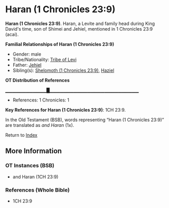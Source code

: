 # Haran (1 Chronicles 23:9)
**Haran (1 Chronicles 23:9)**. 
Haran, a Levite and family head during King David's time, son of Shimei and Jehiel, mentioned in 1 Chronicles 23:9 (acai). 




**Familial Relationships of Haran (1 Chronicles 23:9)**


* Gender: male
* Tribe/Nationality: [Tribe of Levi](../../../groups/md/acai/Levi.md)
* Father: [Jehiel](Jehiel.2.md)
* Sibling(s): [Shelomoth (1 Chronicles 23:9)](Shelomoth.2.md), [Haziel](Haziel.md)


**OT Distribution of References**

▁▁▁▁▁▁▁▁▁▁▁▁█▁▁▁▁▁▁▁▁▁▁▁▁▁▁▁▁▁▁▁▁▁▁▁▁▁▁
* References: 1 Chronicles: 1



**Key References for Haran (1 Chronicles 23:9)**: 
1CH 23:9. 


In the Old Testament (BSB), words representing “Haran (1 Chronicles 23:9)” are translated as 
*and Haran* (1x). 




Return to [Index](00-Index.md)

## More Information

### OT Instances (BSB)

* and Haran (1CH 23:9)



### References (Whole Bible)

* 1CH 23:9




